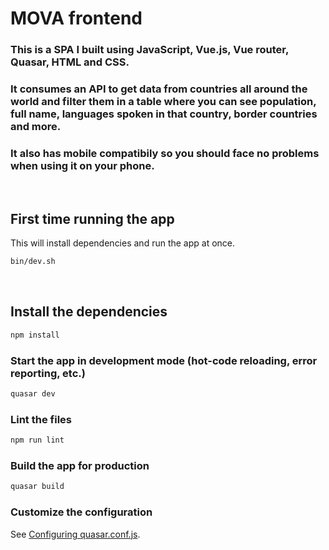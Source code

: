 # MOVA frontend

### This is a SPA I built using JavaScript, Vue.js, Vue router, Quasar, HTML and CSS.
### It consumes an API to get data from countries all around the world and filter them in a table where you can see population, full name, languages spoken in that country, border countries and more.
### It also has mobile compatibily so you should face no problems when using it on your phone.

<br>

## First time running the app
This will install dependencies and run the app at once.
```bash
bin/dev.sh
```

<br>

## Install the dependencies
```bash
npm install
```

### Start the app in development mode (hot-code reloading, error reporting, etc.)
```bash
quasar dev
```

### Lint the files
```bash
npm run lint
```

### Build the app for production
```bash
quasar build
```

### Customize the configuration
See [Configuring quasar.conf.js](https://v1.quasar.dev/quasar-cli/quasar-conf-js).

